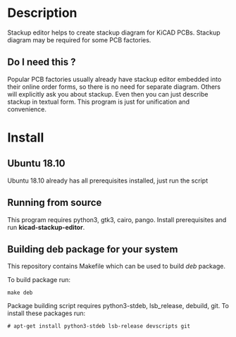 # Description

Stackup editor helps to create stackup diagram for KiCAD PCBs. 
Stackup diagram may be required for some PCB factories. 

## Do I need this ?

Popular PCB factories usually already have stackup editor embedded into their online order forms,
so there is no need for separate diagram. 
Others will explicitly ask you about stackup. 
Even then you can just describe stackup in textual form. 
This program is just for unification and convenience.

# Install

## Ubuntu 18.10

Ubuntu 18.10 already has all prerequisites installed, just run the script

## Running from source

This program requires python3, gtk3, cairo, pango.
Install prerequisites and run **kicad-stackup-editor**.

## Building deb package for your system

This repository contains Makefile which can be used to build *deb* package.

To build package run:

```
make deb
```

Package building script requires python3-stdeb, lsb_release, debuild, git.
To install these packages run:

```
# apt-get install python3-stdeb lsb-release devscripts git
```
